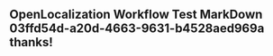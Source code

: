 <properties
ms.topic="hero-topic"
ms.test1="hero-topic"
ms.test2="test"/>

## OpenLocalization Workflow Test MarkDown 03ffd54d-a20d-4663-9631-b4528aed969a thanks!
<!--HONumber=Mar16_HO2-->
